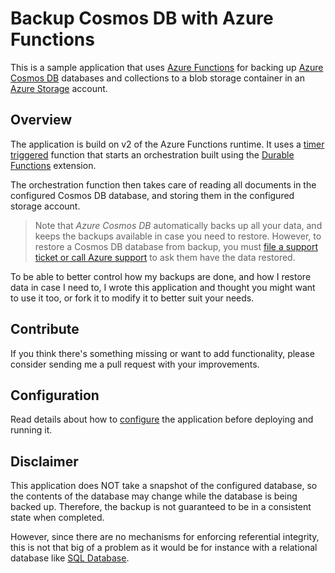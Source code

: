 Backup Cosmos DB with Azure Functions
=====================================

This is a sample application that uses [Azure Functions](https://azure.microsoft.com/en-us/blog/introducing-azure-functions-2-0/) for backing up [Azure Cosmos DB](https://docs.microsoft.com/en-us/azure/cosmos-db/introduction) databases and collections to a blob storage container in an [Azure Storage](https://docs.microsoft.com/en-us/azure/storage/common/storage-account-overview) account.


Overview
--------

The application is build on v2 of the Azure Functions runtime. It uses a [timer triggered](https://docs.microsoft.com/en-us/azure/azure-functions/functions-bindings-timer) function that starts an orchestration built using the [Durable Functions](https://docs.microsoft.com/en-us/azure/azure-functions/durable/durable-functions-overview) extension.

The orchestration function then takes care of reading all documents in the configured Cosmos DB database, and storing them in the configured storage account.

> Note that *Azure Cosmos DB* automatically backs up all your data, and keeps the backups available in case you need to restore. However, to restore a Cosmos DB database from backup, you must [file a support ticket or call Azure support](https://docs.microsoft.com/en-us/azure/cosmos-db/how-to-backup-and-restore) to ask them have the data restored.

To be able to better control how my backups are done, and how I restore data in case I need to, I wrote this application and thought you might want to use it too, or fork it to modify it to better suit your needs.


Contribute
----------

If you think there's something missing or want to add functionality, please consider sending me a pull request with your improvements.


Configuration
-------------

Read details about how to [configure](doc/configure.md) the application before deploying and running it.


Disclaimer
----------

This application does NOT take a snapshot of the configured database, so the contents of the database may change while the database is being backed up. Therefore, the backup is not guaranteed to be in a consistent state when completed.

However, since there are no mechanisms for enforcing referential integrity, this is not that big of a problem as it would be for instance with a relational database like [SQL Database](https://azure.microsoft.com/en-us/services/sql-database/).